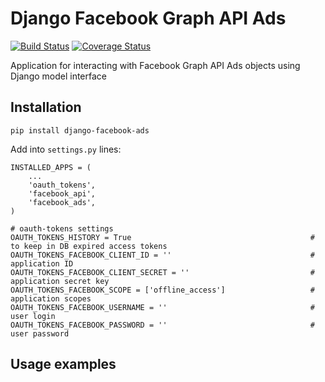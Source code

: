 # Django Facebook Graph API Ads

[![Build Status](https://travis-ci.org/ramusus/django-facebook-ads.png?branch=master)](https://travis-ci.org/ramusus/django-facebook-ads) [![Coverage Status](https://coveralls.io/repos/ramusus/django-facebook-ads/badge.png?branch=master)](https://coveralls.io/r/ramusus/django-facebook-ads)

Application for interacting with Facebook Graph API Ads objects using Django model interface

## Installation

    pip install django-facebook-ads

Add into `settings.py` lines:

    INSTALLED_APPS = (
        ...
        'oauth_tokens',
        'facebook_api',
        'facebook_ads',
    )

    # oauth-tokens settings
    OAUTH_TOKENS_HISTORY = True                                        # to keep in DB expired access tokens
    OAUTH_TOKENS_FACEBOOK_CLIENT_ID = ''                               # application ID
    OAUTH_TOKENS_FACEBOOK_CLIENT_SECRET = ''                           # application secret key
    OAUTH_TOKENS_FACEBOOK_SCOPE = ['offline_access']                   # application scopes
    OAUTH_TOKENS_FACEBOOK_USERNAME = ''                                # user login
    OAUTH_TOKENS_FACEBOOK_PASSWORD = ''                                # user password

## Usage examples

###